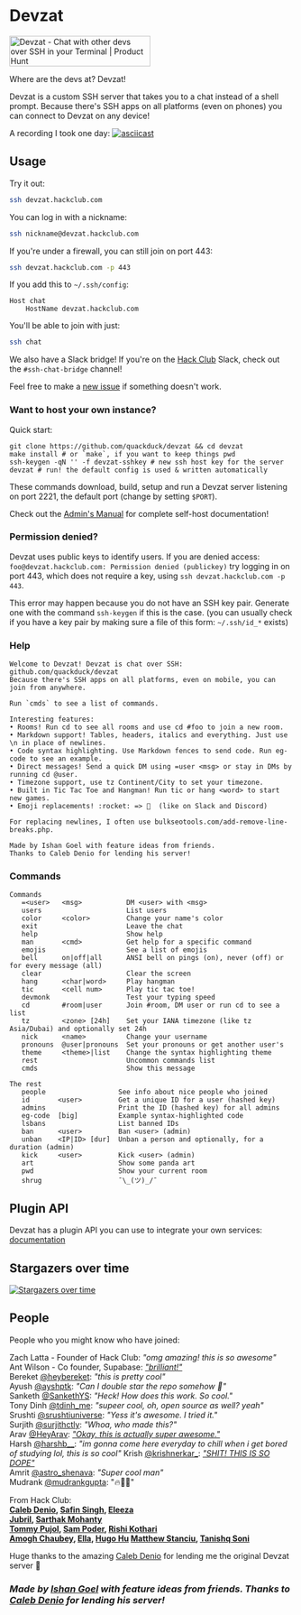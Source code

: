 # Devzat

<a href="https://www.producthunt.com/posts/devzat?utm_source=badge-top-post-badge&utm_medium=badge&utm_souce=badge-devzat" target="_blank"><img src="https://api.producthunt.com/widgets/embed-image/v1/top-post-badge.svg?post_id=298678&theme=light&period=daily" alt="Devzat - Chat with other devs over SSH in your Terminal | Product Hunt" style="width: 250px; height: 54px;" width="250" height="54" /></a>

Where are the devs at? Devzat!

Devzat is a custom SSH server that takes you to a chat instead of a shell prompt. Because there's SSH apps on all platforms (even on phones) you can connect to Devzat on any device!

<!-- <img src="https://user-images.githubusercontent.com/38882631/115499526-a4d70280-a280-11eb-8723-817f54eccf3e.png" height=400px /> -->

A recording I took one day:
[![asciicast](https://asciinema.org/a/477083.svg)](https://asciinema.org/a/477083?speed=3)
## Usage

Try it out:

```sh
ssh devzat.hackclub.com
```

You can log in with a nickname:
```sh
ssh nickname@devzat.hackclub.com
```

If you're under a firewall, you can still join on port 443:
```sh
ssh devzat.hackclub.com -p 443
```

If you add this to `~/.ssh/config`:
```ssh
Host chat
    HostName devzat.hackclub.com
```

You'll be able to join with just:
```sh
ssh chat
```

We also have a Slack bridge! If you're on the [Hack Club](https://hackclub.com) Slack, check out the `#ssh-chat-bridge` channel!

Feel free to make a [new issue](https://github.com/quackduck/devzat/issues) if something doesn't work.

### Want to host your own instance?

Quick start:
```shell
git clone https://github.com/quackduck/devzat && cd devzat
make install # or `make`, if you want to keep things pwd
ssh-keygen -qN '' -f devzat-sshkey # new ssh host key for the server
devzat # run! the default config is used & written automatically
```
These commands download, build, setup and run a Devzat server listening on port 2221, the default port (change by setting `$PORT`).

Check out the [Admin's Manual](Admin's%20Manual.md) for complete self-host documentation!

### Permission denied?

Devzat uses public keys to identify users. If you are denied access: `foo@devzat.hackclub.com: Permission denied (publickey)` try logging in on port 443, which does not require a key, using `ssh devzat.hackclub.com -p 443`.

This error may happen because you do not have an SSH key pair. Generate one with the command `ssh-keygen` if this is the case. (you can usually check if you have a key pair by making sure a file of this form: `~/.ssh/id_*` exists)

### Help

```text
Welcome to Devzat! Devzat is chat over SSH: github.com/quackduck/devzat
Because there's SSH apps on all platforms, even on mobile, you can join from anywhere.

Run `cmds` to see a list of commands.

Interesting features:
• Rooms! Run cd to see all rooms and use cd #foo to join a new room.
• Markdown support! Tables, headers, italics and everything. Just use \n in place of newlines.
• Code syntax highlighting. Use Markdown fences to send code. Run eg-code to see an example.
• Direct messages! Send a quick DM using =user <msg> or stay in DMs by running cd @user.
• Timezone support, use tz Continent/City to set your timezone.
• Built in Tic Tac Toe and Hangman! Run tic or hang <word> to start new games.
• Emoji replacements! :rocket: => 🚀  (like on Slack and Discord)

For replacing newlines, I often use bulkseotools.com/add-remove-line-breaks.php.

Made by Ishan Goel with feature ideas from friends.
Thanks to Caleb Denio for lending his server!
```
### Commands
```text
Commands
   =<user>   <msg>           DM <user> with <msg>
   users                     List users
   color     <color>         Change your name's color
   exit                      Leave the chat
   help                      Show help
   man       <cmd>           Get help for a specific command
   emojis                    See a list of emojis
   bell      on|off|all      ANSI bell on pings (on), never (off) or for every message (all)
   clear                     Clear the screen
   hang      <char|word>     Play hangman
   tic       <cell num>      Play tic tac toe!
   devmonk                   Test your typing speed
   cd        #room|user      Join #room, DM user or run cd to see a list
   tz        <zone> [24h]    Set your IANA timezone (like tz Asia/Dubai) and optionally set 24h
   nick      <name>          Change your username
   pronouns  @user|pronouns  Set your pronouns or get another user's
   theme     <theme>|list    Change the syntax highlighting theme
   rest                      Uncommon commands list
   cmds                      Show this message
```
```
The rest
   people                  See info about nice people who joined
   id       <user>         Get a unique ID for a user (hashed key)
   admins                  Print the ID (hashed key) for all admins
   eg-code  [big]          Example syntax-highlighted code
   lsbans                  List banned IDs
   ban      <user>         Ban <user> (admin)
   unban    <IP|ID> [dur]  Unban a person and optionally, for a duration (admin)
   kick     <user>         Kick <user> (admin)
   art                     Show some panda art
   pwd                     Show your current room
   shrug                   ¯\_(ツ)_/¯
```

## Plugin API

Devzat has a plugin API you can use to integrate your own services: [documentation](plugin/README.md)


## Stargazers over time

[![Stargazers over time](https://starchart.cc/quackduck/devzat.svg)](https://starchart.cc/quackduck/devzat)


## People

People who you might know who have joined:

Zach Latta - Founder of Hack Club: _"omg amazing! this is so awesome"_  
Ant Wilson - Co founder, Supabase: [_"brilliant!"_](https://twitter.com/AntWilson/status/1396444302721445889)  
Bereket [@heybereket](https://twitter.com/heybereket): _"this is pretty cool"_  
Ayush [@ayshptk](https://twitter.com/ayshptk): _"Can I double star the repo somehow :pleading_face:"_  
Sanketh [@SankethYS](https://twitter.com/SankethYS): _"Heck! How does this work. So cool."_  
Tony Dinh [@tdinh_me](https://twitter.com/tdinh_me): _"supeer cool, oh, open source as well? yeah"_  
Srushti [@srushtiuniverse](https://twitter.com/srushtiuniverse): _"Yess it's awesome. I tried it."_  
Surjith [@surjithctly](https://twitter.com/surjithctly): _"Whoa, who made this?"_  
Arav [@HeyArav](https://twitter.com/HeyArav): [_"Okay, this is actually super awesome."_](https://twitter.com/tregsthedev/status/1384180393893498880)  
Harsh [@harshb__](https://twitter.com/harshb__): _"im gonna come here everyday to chill when i get bored of studying lol, this is so cool"_
Krish [@krishnerkar_](https://twitter.com/krishnerkar_):  [_"SHIT! THIS IS SO DOPE"_](https://twitter.com/krishnerkar_/status/1384173042616573960)  
Amrit [@astro_shenava](https://twitter.com/astro_shenava): _"Super cool man"_  
Mudrank [@mudrankgupta](https://twitter.com/mudrankgupta): "🔥🚀🚀"

From Hack Club:  
**[Caleb Denio](https://calebden.io), [Safin Singh](https://safin.dev), [Eleeza](https://github.com/E-Lee-Za)   
[Jubril](https://github.com/s1ntaxe770r), [Sarthak Mohanty](https://sarthakmohanty.me)    
[Tommy Pujol](https://itstommy.xyz/), [Sam Poder](http://sampoder.com), [Rishi Kothari](http://rishi.cx)    
[Amogh Chaubey](https://amogh.sh), [Ella](https://ella.cx/), [Hugo Hu](https://github.com/Hugoyhu)
[Matthew Stanciu](https://matthewstanciu.me/), [Tanishq Soni](https://tanishqsoni.me)**

Huge thanks to the amazing [Caleb Denio](https://github.com/cjdenio) for lending me the original Devzat server 💖

### *Made by [Ishan Goel](https://twitter.com/usrbinishan/) with feature ideas from friends. Thanks to [Caleb Denio](https://twitter.com/CalebDenio) for lending his server!*
